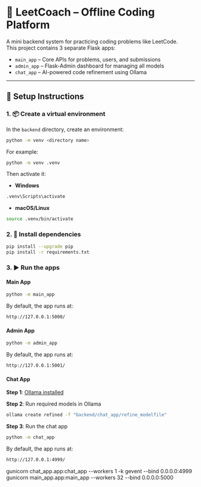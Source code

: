 # 🧠 LeetCoach – Offline Coding Platform

A mini backend system for practicing coding problems like LeetCode.  
This project contains 3 separate Flask apps:

- `main_app` – Core APIs for problems, users, and submissions
- `admin_app` – Flask-Admin dashboard for managing all models
- `chat_app` – AI-powered code refinement using Ollama

---

## 🔧 Setup Instructions

### 1. 📦 Create a virtual environment
In the `backend` directory, create an environment:
```bash
python -m venv <directory name>
```
For example:
```bash
python -m venv .venv
```
Then activate it:
- **Windows**
```bash
.venv\Scripts\activate
```
- **macOS/Linux**
```bash
source .venv/bin/activate
```

### 2. 🔧 Install dependencies
```bash
pip install --upgrade pip
pip install -r requirements.txt
```

### 3. ▶️ Run the apps
#### Main App
```bash
python -m main_app
```
By default, the app runs at:
```bash
http://127.0.0.1:5000/
```

#### Admin App
```bash
python -m admin_app
```
By default, the app runs at:
```bash
http://127.0.0.1:5001/
```

#### Chat App
**Step 1**: [Ollama installed](https://ollama.com/download)

**Step 2**: Run required models in Ollama
```bash
ollama create refined -f "backend/chat_app/refine_modelfile"
```
**Step 3**: Run the chat app

```bash
python -m chat_app
```
By default, the app runs at:
```bash
http://127.0.0.1:4999/
```

gunicorn chat_app.app:chat_app --workers 1 -k gevent --bind 0.0.0.0:4999
gunicorn main_app.app:main_app --workers 32 --bind 0.0.0.0:5000
